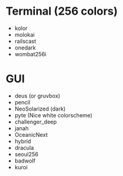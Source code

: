 # Terminal (256 colors)

- kolor
- molokai
- railscast
- onedark
- wombat256i

# GUI

* deus (or gruvbox)
* pencil
* NeoSolarized (dark)
* pyte (Nice white colorscheme)
* challenger_deep
* janah
* OceanicNext
* hybrid
* dracula
* seoul256
* badwolf
* kuroi
